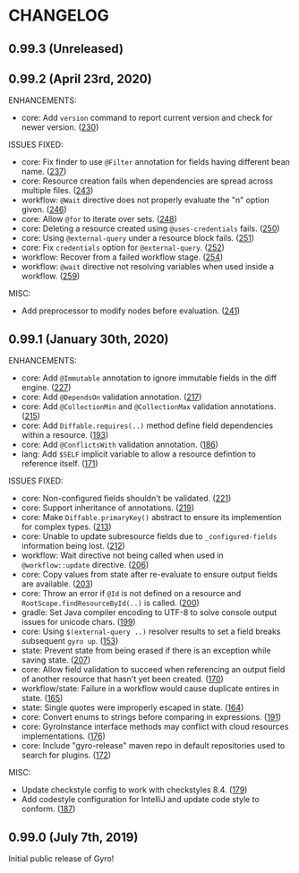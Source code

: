 CHANGELOG
=========

## 0.99.3 (Unreleased)

## 0.99.2 (April 23rd, 2020)

ENHANCEMENTS:

* core: Add `version` command to report current version and check for newer version. ([230](https://github.com/perfectsense/gyro/issues/230))

ISSUES FIXED:

* core: Fix finder to use `@Filter` annotation for fields having different bean name. ([237](https://github.com/perfectsense/gyro/issues/237))
* core: Resource creation fails when dependencies are spread across multiple files. ([243](https://github.com/perfectsense/gyro/issues/243))
* workflow: `@Wait` directive does not properly evaluate the "n" option given. ([246](https://github.com/perfectsense/gyro/issues/246))
* core: Allow `@for` to iterate over sets. ([248](https://github.com/perfectsense/gyro/issues/248))
* core: Deleting a resource created using `@uses-credentials` fails. ([250](https://github.com/perfectsense/gyro/issues/250))
* core: Using `@external-query` under a resource block fails. ([251](https://github.com/perfectsense/gyro/issues/251))
* core: Fix `credentials` option for `@external-query`. ([252](https://github.com/perfectsense/gyro/issues/252))
* workflow: Recover from a failed workflow stage. ([254](https://github.com/perfectsense/gyro/issues/254))
* workflow: `@wait` directive not resolving variables when used inside a workflow. ([259](https://github.com/perfectsense/gyro/issues/259))

MISC:

* Add preprocessor to modify nodes before evaluation. ([241](https://github.com/perfectsense/gyro/issues/241))

## 0.99.1 (January 30th, 2020)

ENHANCEMENTS:

* core: Add `@Immutable` annotation to ignore immutable fields in the diff engine. ([227](https://github.com/perfectsense/gyro/issues/227))
* core: Add `@DependsOn` validation annotation. ([217](https://github.com/perfectsense/gyro/issues/217))
* core: Add `@CollectionMin` and `@CollectionMax` validation annotations. ([215](https://github.com/perfectsense/gyro/issues/215))
* core: Add `Diffable.requires(..)` method define field dependencies within a resource. ([193](https://github.com/perfectsense/gyro/issues/193))
* core: Add `@ConflictsWith` validation annotation. ([186](https://github.com/perfectsense/gyro/issues/186))
* lang: Add `$SELF` implicit variable to allow a resource defintion to reference itself. ([171](https://github.com/perfectsense/gyro/issues/171)) 

ISSUES FIXED:

* core: Non-configured fields shouldn't be validated. ([221](https://github.com/perfectsense/gyro/issues/221)) 
* core: Support inheritance of annotations. ([219](https://github.com/perfectsense/gyro/issues/219))
* core: Make `Diffable.primaryKey()` abstract to ensure its implemention for complex types. ([213](https://github.com/perfectsense/gyro/issues/213))
* core: Unable to update subresource fields due to `_configured-fields` information being lost. ([212](https://github.com/perfectsense/gyro/issues/212))
* workflow: Wait directive not being called when used in `@workflow::update` directive. ([206](https://github.com/perfectsense/gyro/issues/206))
* core: Copy values from state after re-evaluate to ensure output fields are available. ([203](https://github.com/perfectsense/gyro/issues/203)) 
* core: Throw an error if `@Id` is not defined on a resource and `RootScope.findResourceById(..)` is called. ([200](https://github.com/perfectsense/gyro/issues/200))
* gradle: Set Java compiler encoding to UTF-8 to solve console output issues for unicode chars. ([199](https://github.com/perfectsense/gyro/issues/199))
* core: Using `$(external-query ..)` resolver results to set a field breaks subsequent `gyro up`. ([153](https://github.com/perfectsense/gyro/issues/153))
* state: Prevent state from being erased if there is an exception while saving state. ([207](https://github.com/perfectsense/gyro/issues/207))
* core: Allow field validation to succeed when referencing an output field of another resource that hasn't yet been created. ([170](https://github.com/perfectsense/gyro/issues/170)) 
* workflow/state: Failure in a workflow would cause duplicate entires in state. ([165](https://github.com/perfectsense/gyro/issues/165))
* state: Single quotes were improperly escaped in state. ([164](https://github.com/perfectsense/gyro/issues/164))
* core: Convert enums to strings before comparing in expressions. ([191](https://github.com/perfectsense/gyro/issues/191))
* core: GyroInstance interface methods may conflict with cloud resources implementations. ([176](https://github.com/perfectsense/gyro/issues/176))
* core: Include "gyro-release" maven repo in default repositories used to search for plugins. ([172](https://github.com/perfectsense/gyro/issues/172))

MISC:

* Update checkstyle config to work with checkstyles 8.4. ([179](https://github.com/perfectsense/gyro/issues/179))
* Add codestyle configuration for IntelliJ and update code style to conform. ([187](https://github.com/perfectsense/gyro/issues/187))

## 0.99.0 (July 7th, 2019)

Initial public release of Gyro!
